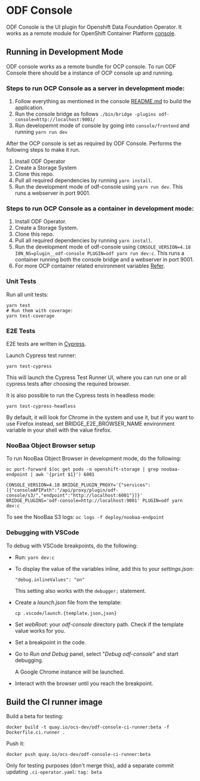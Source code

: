# ODF Console

ODF Console is the UI plugin for Openshift Data Foundation Operator. It works as a remote module for OpenShift Container Platform [console](<(https://github.com/openshift/console)>).

## Running in Development Mode

ODF console works as a remote bundle for OCP console. To run ODF Console there should be a instance of OCP console up and running.

### Steps to run OCP Console as a server in development mode:

1. Follow everything as mentioned in the console [README.md](https://github.com/openshift/console) to build the application.
2. Run the console bridge as follows `./bin/bridge -plugins odf-console=http://localhost:9001/`
3. Run developemnt mode of console by going into `console/frontend` and running `yarn run dev`

After the OCP console is set as required by ODF Console. Performs the following steps to make it run.

1. Install ODF Operator
2. Create a Storage System
3. Clone this repo.
4. Pull all required dependencies by running `yarn install`.
5. Run the development mode of odf-console using `yarn run dev`. This runs a webserver in port 9001.

### Steps to run OCP Console as a container in development mode:

1. Install ODF Operator.
2. Create a Storage System.
3. Clone this repo.
4. Pull all required dependencies by running `yarn install`.
5. Run the development mode of odf-console using `CONSOLE_VERSION=4.18 I8N_NS=plugin__odf-console PLUGIN=odf yarn run dev:c`. This runs a container running both the console bridge and a webserver in port 9001.
6. For more OCP container related environment variables [Refer](https://github.com/red-hat-storage/odf-console/scripts/start-ocp-console.sh).

### Unit Tests

Run all unit tests:

```
yarn test
# Run them with coverage:
yarn test-coverage
```

### E2E Tests

E2E tests are written in [Cypress](https://www.cypress.io/).

Launch Cypress test runner:

```
yarn test-cypress
```

This will launch the Cypress Test Runner UI, where you can run one or all cypress tests after choosing the required browser.

It is also possible to run the Cypress tests in headless mode:

```
yarn test-cypress-headless
```

By default, it will look for Chrome in the system and use it, but if you want to use Firefox instead, set BRIDGE_E2E_BROWSER_NAME environment variable in your shell with the value firefox.

### NooBaa Object Browser setup

To run NooBaa Object Browser in development mode, do the following:

```
oc port-forward $(oc get pods -n openshift-storage | grep noobaa-endpoint | awk '{print $1}') 6001

CONSOLE_VERSION=4.18 BRIDGE_PLUGIN_PROXY='{"services":[{"consoleAPIPath":"/api/proxy/plugin/odf-console/s3/","endpoint":"http://localhost:6001"}]}' BRIDGE_PLUGINS='odf-console=http://localhost:9001' PLUGIN=odf yarn dev:c
```

To see the NooBaa S3 logs: `oc logs -f deploy/noobaa-endpoint`

### Debugging with VSCode

To debug with VSCode breakpoints, do the following:

- Run: `yarn dev:c`
- To display the value of the variables inline, add this to your _settings.json_:

  ```
  "debug.inlineValues": "on"
  ```

  This setting also works with the `debugger;` statement.

- Create a _launch.json_ file from the template:

  ```
  cp .vscode/launch.{template.json,json}
  ```

- Set _webRoot_: your _odf-console_ directory path. Check if the template value works for you.
- Set a breakpoint in the code.
- Go to _Run and Debug_ panel, select "_Debug odf-console_" and start debugging.

  A Google Chrome instance will be launched.

- Interact with the browser until you reach the breakpoint.

## Build the CI runner image

Build a beta for testing:

```
docker build -t quay.io/ocs-dev/odf-console-ci-runner:beta -f Dockerfile.ci.runner .
```

Push it:

```
docker push quay.io/ocs-dev/odf-console-ci-runner:beta
```

Only for testing purposes (don't merge this), add a separate commit updating `.ci-operator.yaml`:
`tag: beta`
